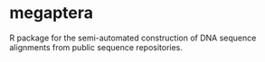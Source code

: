# megaptera
R package for the semi-automated construction of DNA sequence alignments from public sequence repositories.


